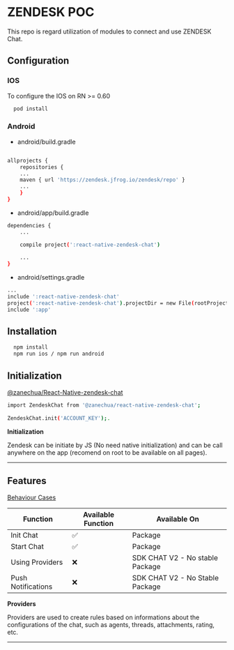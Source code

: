 
# ZENDESK POC 

This repo is regard utilization of modules to connect and use ZENDESK Chat.

## Configuration

### IOS

To configure the IOS on RN >= 0.60

```bash
  pod install
```

### Android

-  android/build.gradle

```bash

allprojects {
    repositories {
    ...
    maven { url 'https://zendesk.jfrog.io/zendesk/repo' }
    ...
    }
}
```

-  android/app/build.gradle

```bash
dependencies {
    ...

    compile project(':react-native-zendesk-chat')
    
    ...
}
```


-  android/settings.gradle

```bash
...
include ':react-native-zendesk-chat'
project(':react-native-zendesk-chat').projectDir = new File(rootProject.projectDir,	'../node_modules/@zanechua/react-native-zendesk-chat/android')
include ':app' 
```
## Installation

```bash
  npm install 
  npm run ios / npm run android
```


## Initialization
[@zanechua/React-Native-zendesk-chat](https://www.npmjs.com/package/@zanechua/react-native-zendesk-chat)


```bash
import ZendeskChat from '@zanechua/react-native-zendesk-chat';
    
ZendeskChat.init('ACCOUNT_KEY');.
```

**Initialization**

Zendesk can be initiate by JS (No need native initialization) and can be call anywhere on the app (recomend on root to be available on all pages).

---



## Features

[Behaviour Cases](https://developer.zendesk.com/documentation/classic-web-widget-sdks/chat-sdk-v2/working-with-the-chat-sdk/chat-sdk-what-happens-when-all-agents-are-offline-away-or-busy-/)

Function  | Available Function | Available On
------------- | ------------- | -----------
Init Chat  | ✅ | Package
Start Chat  |  ✅ | Package
Using Providers | ❌ | SDK CHAT V2 - No stable Package
Push Notifications | ❌ | SDK CHAT V2 - No Stable Package

**Providers**

Providers are used to create rules based on informations about the configurations of the chat, such as agents, threads, attachments, rating, etc.

---

